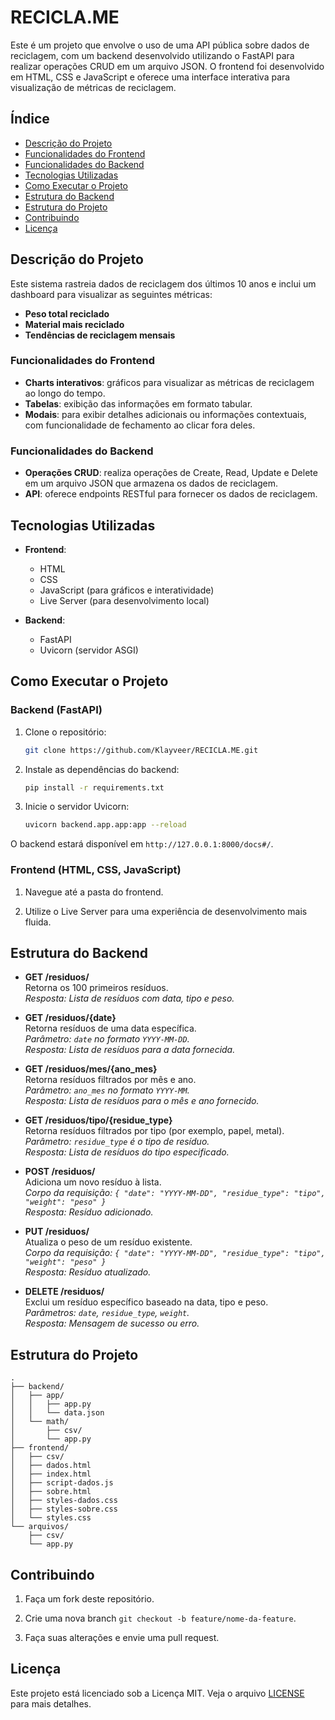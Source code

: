 # RECICLA.ME

Este é um projeto que envolve o uso de uma API pública sobre dados de reciclagem, com um backend desenvolvido utilizando o FastAPI para realizar operações CRUD em um arquivo JSON. O frontend foi desenvolvido em HTML, CSS e JavaScript e oferece uma interface interativa para visualização de métricas de reciclagem.

## Índice

- [Descrição do Projeto](#descrição-do-projeto)
- [Funcionalidades do Frontend](#funcionalidades-do-frontend)
- [Funcionalidades do Backend](#funcionalidades-do-backend)
- [Tecnologias Utilizadas](#tecnologias-utilizadas)
- [Como Executar o Projeto](#como-executar-o-projeto)
- [Estrutura do Backend](#estrutura-do-backend)
- [Estrutura do Projeto](#estrutura-do-projeto)
- [Contribuindo](#contribuindo)
- [Licença](#licença)

## Descrição do Projeto

Este sistema rastreia dados de reciclagem dos últimos 10 anos e inclui um dashboard para visualizar as seguintes métricas:

- **Peso total reciclado**
- **Material mais reciclado**
- **Tendências de reciclagem mensais**

### Funcionalidades do Frontend

- **Charts interativos**: gráficos para visualizar as métricas de reciclagem ao longo do tempo.
- **Tabelas**: exibição das informações em formato tabular.
- **Modais**: para exibir detalhes adicionais ou informações contextuais, com funcionalidade de fechamento ao clicar fora deles.

### Funcionalidades do Backend

- **Operações CRUD**: realiza operações de Create, Read, Update e Delete em um arquivo JSON que armazena os dados de reciclagem.
- **API**: oferece endpoints RESTful para fornecer os dados de reciclagem.

## Tecnologias Utilizadas

- **Frontend**:
  - HTML
  - CSS
  - JavaScript (para gráficos e interatividade)
  - Live Server (para desenvolvimento local)

- **Backend**:
  - FastAPI
  - Uvicorn (servidor ASGI)

## Como Executar o Projeto

### Backend (FastAPI)

1. Clone o repositório:
   ```bash
   git clone https://github.com/Klayveer/RECICLA.ME.git
   ```

2. Instale as dependências do backend:
    ```bash
    pip install -r requirements.txt
    ``` 

3. Inicie o servidor Uvicorn:

    ```bash
    uvicorn backend.app.app:app --reload
    ``` 

O backend estará disponível em `http://127.0.0.1:8000/docs#/`.

### Frontend (HTML, CSS, JavaScript)

1. Navegue até a pasta do frontend.

2. Utilize o Live Server para uma experiência de desenvolvimento mais fluida.

## Estrutura do Backend

- **GET /residuos/**  
  Retorna os 100 primeiros resíduos.  
  _Resposta: Lista de resíduos com data, tipo e peso._

- **GET /residuos/{date}**  
  Retorna resíduos de uma data específica.  
  _Parâmetro: `date` no formato `YYYY-MM-DD`._  
  _Resposta: Lista de resíduos para a data fornecida._

- **GET /residuos/mes/{ano_mes}**  
  Retorna resíduos filtrados por mês e ano.  
  _Parâmetro: `ano_mes` no formato `YYYY-MM`._  
  _Resposta: Lista de resíduos para o mês e ano fornecido._

- **GET /residuos/tipo/{residue_type}**  
  Retorna resíduos filtrados por tipo (por exemplo, papel, metal).  
  _Parâmetro: `residue_type` é o tipo de resíduo._  
  _Resposta: Lista de resíduos do tipo especificado._

- **POST /residuos/**  
  Adiciona um novo resíduo à lista.  
  _Corpo da requisição: `{ "date": "YYYY-MM-DD", "residue_type": "tipo", "weight": "peso" }`_  
  _Resposta: Resíduo adicionado._

- **PUT /residuos/**  
  Atualiza o peso de um resíduo existente.  
  _Corpo da requisição: `{ "date": "YYYY-MM-DD", "residue_type": "tipo", "weight": "peso" }`_  
  _Resposta: Resíduo atualizado._

- **DELETE /residuos/**  
  Exclui um resíduo específico baseado na data, tipo e peso.  
  _Parâmetros: `date`, `residue_type`, `weight`._  
  _Resposta: Mensagem de sucesso ou erro._

## Estrutura do Projeto
        
    .
    ├── backend/
    │   ├── app/
    │   │   ├── app.py
    │   │   └── data.json
    │   └── math/
    │       ├── csv/
    │       └── app.py
    ├── frontend/
    │   ├── csv/
    │   ├── dados.html
    │   ├── index.html
    │   ├── script-dados.js
    │   ├── sobre.html
    │   ├── styles-dados.css
    │   ├── styles-sobre.css
    │   └── styles.css
    └── arquivos/
        ├── csv/
        └── app.py

## Contribuindo

1. Faça um fork deste repositório.

2. Crie uma nova branch `git checkout -b feature/nome-da-feature`.

3. Faça suas alterações e envie uma pull request.

## Licença

Este projeto está licenciado sob a Licença MIT. Veja o arquivo [LICENSE](LICENSE) para mais detalhes.
